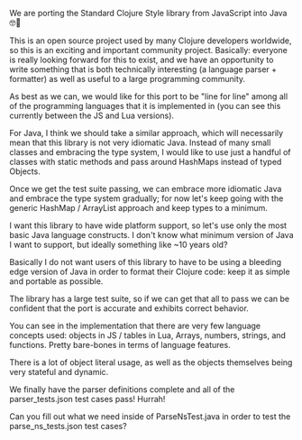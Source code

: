 We are porting the Standard Clojure Style library from JavaScript into Java 🤓🎉

This is an open source project used by many Clojure developers worldwide, so this is an exciting and
important community project. Basically: everyone is really looking forward for this to exist, and we have an
opportunity to write something that is both technically interesting (a language parser + formatter)
as well as useful to a large programming community.

As best as we can, we would like for this port to be "line for line" among all of the programming languages
that it is implemented in (you can see this currently between the JS and Lua versions).

For Java, I think we should take a similar approach, which will necessarily mean that this library
is not very idiomatic Java. Instead of many small classes and embracing the type system, I would like to use
just a handful of classes with static methods and pass around HashMaps instead of typed Objects.

Once we get the test suite passing, we can embrace more idiomatic Java and embrace the type system gradually;
for now let's keep going with the generic HashMap / ArrayList approach and keep types to a minimum.

I want this library to have wide platform support, so let's use only the most basic Java language constructs.
I don't know what minimum version of Java I want to support, but ideally something like ~10 years old?

Basically I do not want users of this library to have to be using a bleeding edge version of Java in order
to format their Clojure code: keep it as simple and portable as possible.

The library has a large test suite, so if we can get that all to pass we can be confident that the port is accurate
and exhibits correct behavior.

You can see in the implementation that there are very few language concepts used: objects in JS / tables in Lua,
Arrays, numbers, strings, and functions. Pretty bare-bones in terms of language features.

There is a lot of object literal usage, as well as the objects themselves being very stateful and dynamic.

We finally have the parser definitions complete and all of the parser_tests.json test cases pass! Hurrah!

Can you fill out what we need inside of ParseNsTest.java in order to test the parse_ns_tests.json test cases?